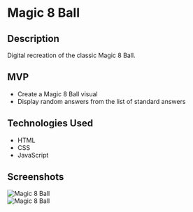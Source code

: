 # Magic 8 Ball

## Description

Digital recreation of the classic Magic 8 Ball. 

## MVP

* Create a Magic 8 Ball visual
* Display random answers from the list of standard answers

## Technologies Used

* HTML
* CSS
* JavaScript

## Screenshots

![Magic 8 Ball](https://firebasestorage.googleapis.com/v0/b/images-4783e.appspot.com/o/magic8ball%2Fmagic8ball.jpg?alt=media&token=3f84d313-a0bc-46aa-b193-370c22c9ee5b)  
![Magic 8 Ball](https://firebasestorage.googleapis.com/v0/b/images-4783e.appspot.com/o/magic8ball%2Fmagic8ballmessage.jpg?alt=media&token=09f21297-3c83-460f-aa93-81e86a7bfa09)